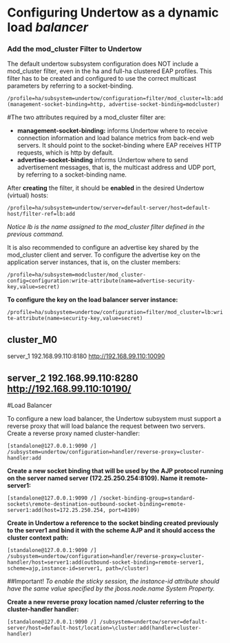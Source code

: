 # Configuring Undertow as a dynamic load *balancer*

### Add the mod_cluster Filter to Undertow
The default undertow subsystem configuration does NOT include a mod_cluster filter, even in
the ha and full-ha clustered EAP profiles. This filter has to be created and configured to use
the correct multicast parameters by referring to a socket-binding.

`/profile=ha/subsystem=undertow/configuration=filter/mod_cluster=lb:add(management-socket-binding=http, advertise-socket-binding=modcluster)`


#The two attributes required by a mod_cluster filter are:
- **management-socket-binding:** informs Undertow where to receive connection information
and load balance metrics from back-end web servers. It should point to the socket-binding
where EAP receives HTTP requests, which is http by default.
- **advertise-socket-binding** informs Undertow where to send advertisement messages,
that is, the multicast address and UDP port, by referring to a socket-binding name.


After **creating** the filter, it should be **enabled** in the desired Undertow (virtual) hosts:

`/profile=ha/subsystem=undertow/server=default-server/host=default-host/filter-ref=lb:add`

*Notice lb is the name assigned to the mod_cluster filter defined in the previous command.*

It is also recommended to configure an advertise key shared by the mod_cluster client and
server. To configure the advertise key on the application server instances, that is, on the cluster
members:

`/profile=ha/subsystem=modcluster/mod_cluster-config=configuration:write-attribute(name=advertise-security-key,value=secret)`

**To configure the key on the load balancer server instance:**

`/profile=ha/subsystem=undertow/configuration=filter/mod_cluster=lb:write-attribute(name=security-key,value=secret)`



cluster_M0
------------------
server_1
192.168.99.110:8180
http://192.168.99.110:10090

server_2
192.168.99.110:8280
http://192.168.99.110:10190/
--------------------

#Load Balancer

To configure a new load balancer, the Undertow subsystem must support a reverse
proxy that will load balance the request between two servers. Create a reverse proxy
named cluster-handler:

`[standalone@127.0.0.1:9090 /] /subsystem=undertow/configuration=handler/reverse-proxy=cluster-handler:add `

**Create a new socket binding that will be used by the AJP protocol running on the server named server (172.25.250.254:8109). Name it remote-server1:**

`[standalone@127.0.0.1:9090 /] /socket-binding-group=standard-sockets\remote-destination-outbound-socket-binding=remote-server1:add(host=172.25.250.254, port=8109)`

**Create in Undertow a reference to the socket binding created previously to the server1 and bind it with the scheme AJP and it should access the cluster context path:**

`[standalone@127.0.0.1:9090 /] /subsystem=undertow/configuration=handler/reverse-proxy=cluster-handler/host=server1:add(outbound-socket-binding=remote-server1, scheme=ajp,instance-id=server1, path=/cluster)`


##Important!
*To enable the sticky session, the instance-id attribute should have the same value specified by the jboss.node.name System Property.*


**Create a new reverse proxy location named /cluster referring to the cluster-handler handler:**

`[standalone@127.0.0.1:9090 /] /subsystem=undertow/server=default-server/host=default-host/location=\cluster:add(handler=cluster-handler)`

